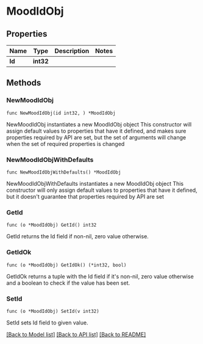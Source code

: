 # MoodIdObj

## Properties

Name | Type | Description | Notes
------------ | ------------- | ------------- | -------------
**Id** | **int32** |  | 

## Methods

### NewMoodIdObj

`func NewMoodIdObj(id int32, ) *MoodIdObj`

NewMoodIdObj instantiates a new MoodIdObj object
This constructor will assign default values to properties that have it defined,
and makes sure properties required by API are set, but the set of arguments
will change when the set of required properties is changed

### NewMoodIdObjWithDefaults

`func NewMoodIdObjWithDefaults() *MoodIdObj`

NewMoodIdObjWithDefaults instantiates a new MoodIdObj object
This constructor will only assign default values to properties that have it defined,
but it doesn't guarantee that properties required by API are set

### GetId

`func (o *MoodIdObj) GetId() int32`

GetId returns the Id field if non-nil, zero value otherwise.

### GetIdOk

`func (o *MoodIdObj) GetIdOk() (*int32, bool)`

GetIdOk returns a tuple with the Id field if it's non-nil, zero value otherwise
and a boolean to check if the value has been set.

### SetId

`func (o *MoodIdObj) SetId(v int32)`

SetId sets Id field to given value.



[[Back to Model list]](../README.md#documentation-for-models) [[Back to API list]](../README.md#documentation-for-api-endpoints) [[Back to README]](../README.md)



